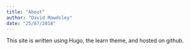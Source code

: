 ```yaml
---
title: "About"
author: "David Mawdsley"
date: "25/07/2018"
---
```


This site is written using Hugo, the learn theme, and hosted on github.